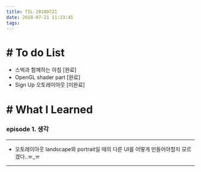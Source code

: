 ```yaml
---
title: TIL-20180721
date: 2018-07-21 11:23:45
tags: 
---
```


# # To do List

- 스벅과 함께하는 아침 [완료]
- OpenGL shader part [완료] 
- Sign Up 오토레이아웃 [미완료]

# # What I Learned

### episode 1. 생각

---

- 오토레이아웃 landscape와 portrait일 때의 다른 UI를 어떻게 만들어야할지 모르겠다..ㅠ_ㅠ

---